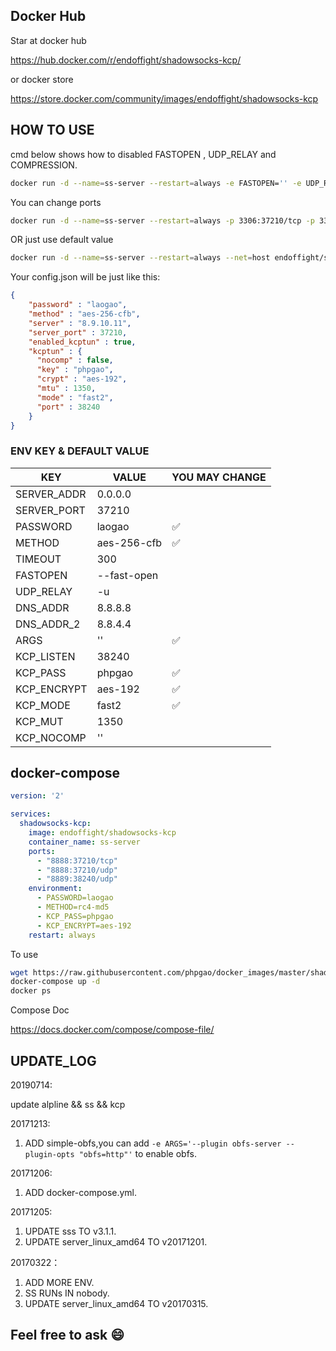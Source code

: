 ## Docker Hub

Star at docker hub

https://hub.docker.com/r/endoffight/shadowsocks-kcp/

or docker store

https://store.docker.com/community/images/endoffight/shadowsocks-kcp

## HOW TO USE

cmd below shows how to disabled FASTOPEN , UDP_RELAY and COMPRESSION.

```bash
docker run -d --name=ss-server --restart=always -e FASTOPEN='' -e UDP_RELAY='' -e KCP_NOCOMP=--nocomp --net=host endoffight/shadowsocks-kcp
```

You can change ports

```bash
docker run -d --name=ss-server --restart=always -p 3306:37210/tcp -p 3306:37210/udp -p 3389:38240/udp endoffight/shadowsocks-kcp
```

OR just use default value

```bash
docker run -d --name=ss-server --restart=always --net=host endoffight/shadowsocks-kcp
```

Your config.json will be just like this:

```json
{
    "password" : "laogao",
    "method" : "aes-256-cfb",
    "server" : "8.9.10.11",
    "server_port" : 37210,
    "enabled_kcptun" : true,
    "kcptun" : {
      "nocomp" : false,
      "key" : "phpgao",
      "crypt" : "aes-192",
      "mtu" : 1350,
      "mode" : "fast2",
      "port" : 38240
    }
}
```

### ENV KEY & DEFAULT VALUE

| KEY         	| VALUE       	| YOU MAY CHANGE 	|
|-------------	|-------------	|----------------	|
| SERVER_ADDR 	| 0.0.0.0     	|                	|
| SERVER_PORT 	| 37210       	|               	|
| PASSWORD    	| laogao      	| ✅              	|
| METHOD      	| aes-256-cfb 	| ✅              	|
| TIMEOUT     	| 300         	|                	|
| FASTOPEN    	| --fast-open 	|                	|
| UDP_RELAY   	| -u          	|                	|
| DNS_ADDR    	| 8.8.8.8     	|                	|
| DNS_ADDR_2  	| 8.8.4.4     	|                	|
| ARGS        	| ''          	| ✅              	|
| KCP_LISTEN  	| 38240       	|                	|
| KCP_PASS    	| phpgao      	| ✅              	|
| KCP_ENCRYPT 	| aes-192     	| ✅              	|
| KCP_MODE    	| fast2       	| ✅              	|
| KCP_MUT     	| 1350        	|                	|
| KCP_NOCOMP  	| ''          	|                	|

## docker-compose

```yml
version: '2'

services:
  shadowsocks-kcp:
    image: endoffight/shadowsocks-kcp
    container_name: ss-server
    ports:
      - "8888:37210/tcp"
      - "8888:37210/udp"
      - "8889:38240/udp"
    environment:
      - PASSWORD=laogao
      - METHOD=rc4-md5
      - KCP_PASS=phpgao
      - KCP_ENCRYPT=aes-192
    restart: always
```

To use

```bash
wget https://raw.githubusercontent.com/phpgao/docker_images/master/shadowsocks-kcp/docker-compose.yml
docker-compose up -d
docker ps
```

Compose Doc

https://docs.docker.com/compose/compose-file/

## UPDATE_LOG

20190714:

update alpline && ss && kcp

20171213:

 1. ADD simple-obfs,you can add `-e ARGS='--plugin obfs-server --plugin-opts "obfs=http"'` to enable obfs.

20171206:

 1. ADD docker-compose.yml.

20171205:

 1. UPDATE sss TO v3.1.1.
 2. UPDATE server_linux_amd64 TO v20171201.

20170322：

 1. ADD MORE ENV.
 2. SS RUNs IN nobody.
 3. UPDATE server_linux_amd64 TO v20170315.

## Feel free to ask 😄

